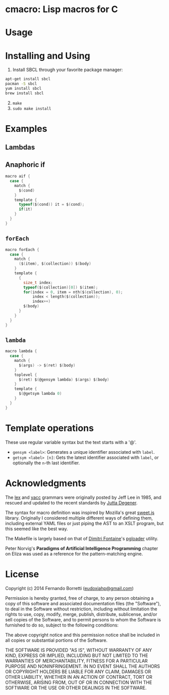 # cmacro: Lisp macros for C

# Usage

# Installing and Using

1. Install SBCL through your favorite package manager:

```bash
apt-get install sbcl
pacman -S sbcl
yum install sbcl
brew install sbcl
```

2. `make`
3. `sudo make install`

# Examples

## Lambdas

## Anaphoric if

```c
macro aif {
  case {
    match {
      $(cond)
    }
    template {
      typeof($(cond)) it = $(cond);
      if(it)
    }
  }
}
```

## `forEach`

```c
macro forEach {
  case {
    match {
      ($(item), $(collection)) $(body)
    }
    template {
      {
        size_t index;
        typeof($(collection)[0]) $(item);
        for(index = 0, item = nth($(collection), 0);
            index < length($(collection));
            index++)
        $(body)
      }
    }
  }
}
```

## `lambda`

```c
macro lambda {
  case {
    match {
      $(args) -> $(ret) $(body)
    }
    toplevel {
      $(ret) $(@gensym lambda) $(args) $(body)
    }
    template {
      $(@getsym lambda 0)
    }
  }
}
```

# Template operations

These use regular variable syntax but the text starts with a '@'.

- `gensym <label>`: Generates a unique identifier associated with `label`.
- `getsym <label> [n]`: Gets the latest identifier associated with `label`, or
  optionally the `n`-th last identifier.

# Acknowledgments

The [lex](http://www.quut.com/c/ANSI-C-grammar-l-2011.html) and
[yacc](http://www.quut.com/c/ANSI-C-grammar-y.html) grammars were originally
posted by Jeff Lee in 1985, and rescued and updated to the recent standards by
[Jutta Degener](mailto:jutta@pobox.com).

The syntax for macro definition was inspired by Mozilla's great
[sweet.js](http://sweetjs.org/) library. Originally I considered multiple
different ways of defining them, including external YAML files or just piping
the AST to an XSLT program, but this seemed like the best way.

The Makefile is largely based on that of
[Dimitri Fontaine](http://tapoueh.org/)'s
[pgloader](https://github.com/dimitri/pgloader) utility.

Peter Norvig's **Paradigms of Artificial Intelligence Programming** chapter on
Eliza was used as a reference for the pattern-matching engine.

# License

Copyright (c) 2014 Fernando Borretti (eudoxiahp@gmail.com)

Permission is hereby granted, free of charge, to any person obtaining a copy of this software and associated documentation files (the "Software"), to deal in the Software without restriction, including without limitation the rights to use, copy, modify, merge, publish, distribute, sublicense, and/or sell copies of the Software, and to permit persons to whom the Software is furnished to do so, subject to the following conditions:

The above copyright notice and this permission notice shall be included in all copies or substantial portions of the Software.

THE SOFTWARE IS PROVIDED "AS IS", WITHOUT WARRANTY OF ANY KIND, EXPRESS OR IMPLIED, INCLUDING BUT NOT LIMITED TO THE WARRANTIES OF MERCHANTABILITY, FITNESS FOR A PARTICULAR PURPOSE AND NONINFRINGEMENT. IN NO EVENT SHALL THE AUTHORS OR COPYRIGHT HOLDERS BE LIABLE FOR ANY CLAIM, DAMAGES OR OTHER LIABILITY, WHETHER IN AN ACTION OF CONTRACT, TORT OR OTHERWISE, ARISING FROM, OUT OF OR IN CONNECTION WITH THE SOFTWARE OR THE USE OR OTHER DEALINGS IN THE SOFTWARE.
